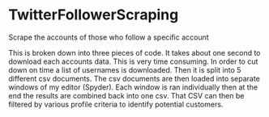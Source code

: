 # TwitterFollowerScraping
Scrape the accounts of those who follow a specific account

This is broken down into three pieces of code. It takes about one second to download each accounts data. This is very time consuming.
In order to cut down on time a list of usernames is downloaded. Then it is split into 5 different csv documents. The csv documents
are then loaded into separate windows of my editor (Spyder). Each window is ran individually then at the end the results are combined
back into one csv. That CSV can then be filtered by various profile criteria to identify potential customers. 
